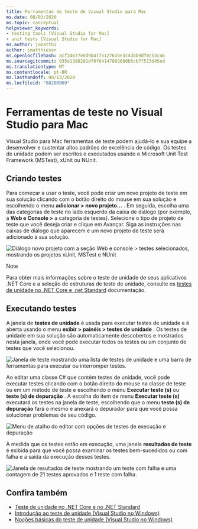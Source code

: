```yaml
---
title: Ferramentas de teste de Visual Studio para Mac
ms.date: 08/03/2020
ms.topic: conceptual
helpviewer_keywords:
- testing tools [Visual Studio for Mac]
- unit tests [Visual Studio for Mac]
ms.author: jomatthi
author: jmatthiesen
ms.openlocfilehash: acf34677e8d9b477512763be3c43bb9df0c53c46
ms.sourcegitcommit: 935e1388281df0f04147802606b5cb7f513d45ed
ms.translationtype: MT
ms.contentlocale: pt-BR
ms.lasthandoff: 08/13/2020
ms.locfileid: "88200969"
---
```

# <a name="testing-tools-in-visual-studio-for-mac"></a>Ferramentas de teste no Visual Studio para Mac

Visual Studio para Mac ferramentas de teste podem ajudá-lo e sua equipe a desenvolver e sustentar altos padrões de excelência de código. Os testes de unidade podem ser escritos e executados usando o Microsoft Unit Test Framework (MSTest), xUnit ou NUnit.

## <a name="creating-tests"></a>Criando testes
Para começar a usar o teste, você pode criar um novo projeto de teste em sua solução clicando com o botão direito do mouse em sua solução e escolhendo o menu **adicionar > novo projeto...** . Em seguida, escolha uma das categorias de teste no lado esquerdo da caixa de diálogo (por exemplo, a **Web e Console >** a categoria de testes). Selecione o tipo de projeto de teste que você deseja criar e clique em Avançar. Siga as instruções nas caixas de diálogo que aparecem e um novo projeto de teste será adicionado à sua solução.

![Diálogo novo projeto com a seção Web e console > testes selecionados, mostrando os projetos xUnit, MSTest e NUnit](media/create-new-test-project.PNG)

> [!NOTE]
> Para obter mais informações sobre o teste de unidade de seus aplicativos .NET Core e a seleção de estruturas de teste de unidade, consulte os [testes de unidade no .NET Core e .net Standard](https://docs.microsoft.com/dotnet/core/testing/?pivots=xunit) documentação.

## <a name="running-tests"></a>Executando testes
A janela de **testes de unidade** é usada para executar testes de unidade e é aberta usando o menu **exibir > painéis > testes de unidade** . Os testes de unidade em sua solução são automaticamente descobertos e mostrados nesta janela, onde você pode executar todos os testes ou um conjunto de testes que você selecionou.

![Janela de teste mostrando uma lista de testes de unidade e uma barra de ferramentas para executar ou interromper testes.](media/test-window.PNG)

Ao editar uma classe C# que contém testes de unidade, você pode executar testes clicando com o botão direito do mouse na classe de teste ou em um método de teste e escolhendo o menu **Executar teste (s)** ou **teste (s) de depuração** . A escolha do item de menu **Executar teste (s)** executará os testes na janela de teste, escolhendo que o menu **teste (s) de depuração** fará o mesmo e anexará o depurador para que você possa solucionar problemas de seu código.

![Menu de atalho do editor com opções de testes de execução e depuração](media/run-tests-context-menu.PNG)

À medida que os testes estão em execução, uma janela **resultados de teste** é exibida para que você possa examinar os testes bem-sucedidos ou com falha e a saída da execução desses testes.

![Janela de resultados de teste mostrando um teste com falha e uma contagem de 21 testes aprovados e 1 teste com falha.](media/test-results-window.PNG)

## <a name="see-also"></a>Confira também

- [Teste de unidade no .NET Core e no .NET Standard](/dotnet/core/testing)
- [Introdução ao teste de unidade (Visual Studio no Windows)](/visualstudio/test/getting-started-with-unit-testing)
- [Noções básicas do teste de unidade (Visual Studio no Windows)](/visualstudio/test/unit-test-basics)
